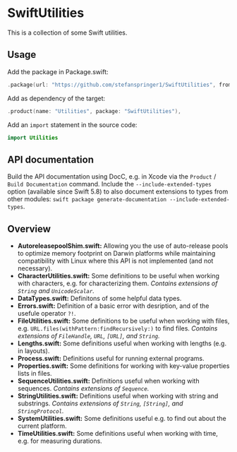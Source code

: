 # SwiftUtilities

This is a collection of some Swift utilities.

## Usage

Add the package in Package.swift:

```Swift
.package(url: "https://github.com/stefanspringer1/SwiftUtilities", from: "...my minimal version..."),
```

Add as dependency of the target:

```Swift
.product(name: "Utilities", package: "SwiftUtilities"),
```

Add an `import` statement in the source code:

```Swift
import Utilities
```

## API documentation

Build the API documentation using DocC, e.g. in Xcode via the `Product` / `Build Documentation` command. Include the `--include-extended-types` option (available since Swift 5.8) to also document extensions to types from other modules: `swift package generate-documentation --include-extended-types`.

[^1]: see the Swift issue [SR-15410](https://github.com/apple/swift-docc/issues/210)

## Overview

- **AutoreleasepoolShim.swift:** Allowing you the use of auto-release pools to optimize memory footprint on Darwin platforms while maintaining compatibility with Linux where this API is not implemented (and not necessary).
- **CharacterUtilities.swift:** Some definitions to be useful when working with characters, e.g. for characterizing them. _Contains extensions of `String` and `UnicodeScalar`._
- **DataTypes.swift:** Definitons of some helpful data types.
- **Errors.swift:** Definition of a basic error with desription, and of the usefule operator `?!`.
- **FileUtilities.swift:** Some definitions to be useful when working with files, e.g. `URL.files(withPattern:findRecursively:)` to find files. _Contains extensions of `FileHandle`, `URL`, `[URL]`, and `String`._
- **Lengths.swift:** Some definitions useful when working with lengths (e.g. in layouts).
- **Process.swift:** Definitions useful for running external programs.
- **Properties.swift:** Some definitions for working with key-value properties lists in files.
- **SequenceUtilities.swift:** Definitions useful when working with sequences. _Contains extensions of `Sequence`._
- **StringUtilities.swift:** Definitions useful when working with string and substrings. _Contains extensions of `String`, `[String]`, and `StringProtocol`._
- **SystemUtilities.swift:** Some definitions useful e.g. to find out about the current platform.
- **TimeUtilities.swift:** Some definitions useful when working with time, e.g. for measuring durations.

